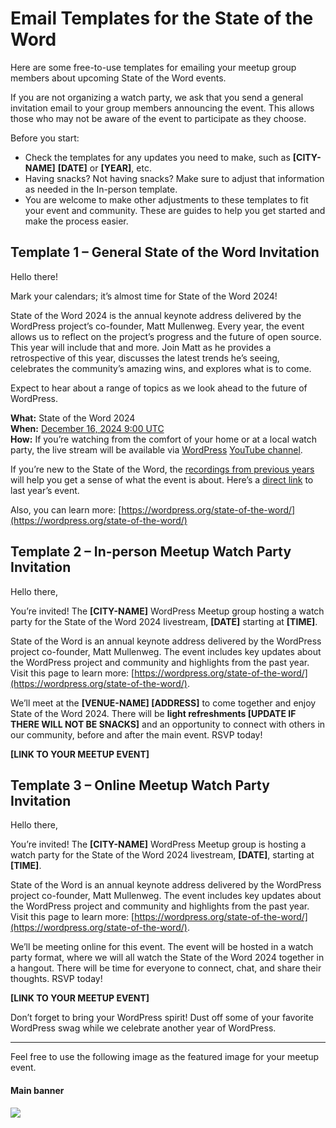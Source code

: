 # Email Templates for the State of the Word

Here are some free-to-use templates for emailing your meetup group members about upcoming State of the Word events.

If you are not organizing a watch party, we ask that you send a general invitation email to your group members announcing the event. This allows those who may not be aware of the event to participate as they choose. 

Before you start:

*   Check the templates for any updates you need to make, such as **\[CITY-NAME\]** **\[DATE\]** or **\[YEAR\]**, etc.
*   Having snacks? Not having snacks? Make sure to adjust that information as needed in the In-person template.
*   You are welcome to make other adjustments to these templates to fit your event and community. These are guides to help you get started and make the process easier.

## Template 1 – General State of the Word Invitation

Hello there!

Mark your calendars; it’s almost time for State of the Word 2024!

State of the Word 2024 is the annual keynote address delivered by the WordPress project’s co-founder, Matt Mullenweg. Every year, the event allows us to reflect on the project’s progress and the future of open source. This year will include that and more. Join Matt as he provides a retrospective of this year, discusses the latest trends he’s seeing, celebrates the community’s amazing wins, and explores what is to come.

Expect to hear about a range of topics as we look ahead to the future of WordPress.

**What:** State of the Word 2024  
**When:** [December 16, 2024 9:00 UTC](https://calendar.google.com/calendar/u/0/r/eventedit?text=State+of+the+Word+2024&dates=20241216T090000Z/20241216T130000Z&details=State+of+the+Word+is+the+annual+keynote+address+delivered+by+the+WordPress+project%E2%80%99s+co-founder%2C+Matt+Mullenweg.+Every+year%2C+Matt+shares+reflections+on+the+project%E2%80%99s+progress+and+the+future+of+open+source.+Expect+this+and+more+in+this+year%E2%80%99s+edition.%0A%0AState+of+the+Word+will+be+live+streamed+from+Madrid,+Spain,+and+is+free+for+all+to+watch+or+attend+in+person+with+a+ticket.%0A%0Ahttps://wordpress.org/state-of-the-word/)  
**How:** If you’re watching from the comfort of your home or at a local watch party, the live stream will be available via [WordPress](https://youtube.com/wordpress) [YouTube channel](https://youtube.com/wordpress).

If you’re new to the State of the Word, the [recordings from previous years](https://www.youtube.com/@WordPress/search?query=state%20of%20the%20word) will help you get a sense of what the event is about. Here’s a [direct link](https://www.youtube.com/watch?v=c7M4mBVgP3Y) to last year’s event.

Also, you can learn more: [https://wordpress.org/state-of-the-word/](https://wordpress.org/state-of-the-word/)

## Template 2 – In-person Meetup Watch Party Invitation

Hello there,

You’re invited! The **\[CITY-NAME\]** WordPress Meetup group hosting a watch party for the State of the Word 2024 livestream, **\[DATE\]** starting at **\[TIME\]**.

State of the Word is an annual keynote address delivered by the WordPress project co-founder, Matt Mullenweg. The event includes key updates about the WordPress project and community and highlights from the past year. Visit this page to learn more: [https://wordpress.org/state-of-the-word/](https://wordpress.org/state-of-the-word/).

We’ll meet at the **\[VENUE-NAME\] \[ADDRESS\]** to come together and enjoy State of the Word 2024. There will be **light refreshments \[UPDATE IF THERE WILL NOT BE SNACKS\]** and an opportunity to connect with others in our community, before and after the main event. RSVP today! 

**\[LINK TO YOUR MEETUP EVENT\]**

## Template 3 – Online Meetup Watch Party Invitation

Hello there,

You’re invited! The **\[CITY-NAME\]** WordPress Meetup group is hosting a watch party for the State of the Word 2024 livestream, **\[DATE\]**, starting at **\[TIME\]**.

State of the Word is an annual keynote address delivered by the WordPress project co-founder, Matt Mullenweg. The event includes key updates about the WordPress project and community and highlights from the past year. Visit this page to learn more: [https://wordpress.org/state-of-the-word/](https://wordpress.org/state-of-the-word/).

We’ll be meeting online for this event. The event will be hosted in a watch party format, where we will all watch the State of the Word 2024 together in a hangout. There will be time for everyone to connect, chat, and share their thoughts. RSVP today! 

**\[LINK TO YOUR MEETUP EVENT\]**

Don’t forget to bring your WordPress spirit! Dust off some of your favorite WordPress swag while we celebrate another year of WordPress.

* * *

Feel free to use the following image as the featured image for your meetup event.

#### Main banner

[![](https://make.wordpress.org/community/files/2024/08/SotW-2024-Watch-Party-banner-1024x576.jpg)](https://make.wordpress.org/community/files/2024/08/SotW-2024-Watch-Party-banner-scaled.jpg)

<!--
*   [To-do](# "To-do")
-->
